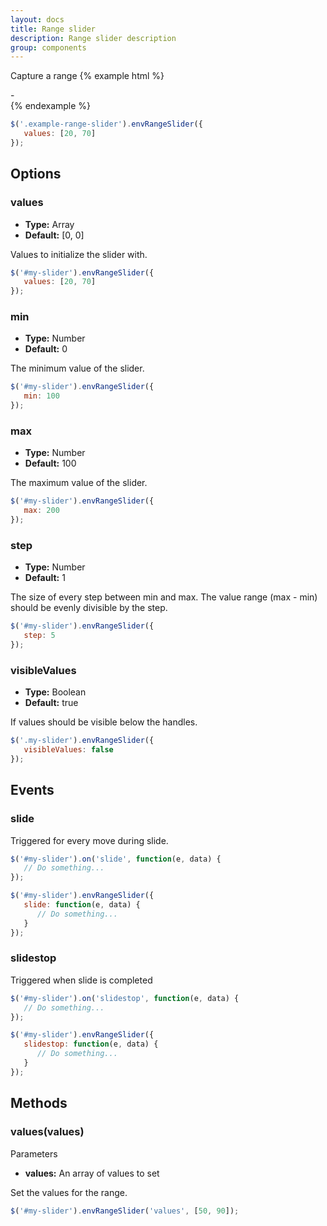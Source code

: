 ```yaml
---
layout: docs
title: Range slider
description: Range slider description
group: components
---
```


Capture a range
{% example html %}
<div class="env-range-slider example-range-slider">
   <div class="env-range-slider__range"></div>
   <div class="env-range-slider__handle" tabindex="0"></div>
   <div class="env-range-slider__handle" tabindex="0"></div>

   <div class="env-range-slider__values">
      <span class="env-range-slider__values__value env-range-slider__values__value--from env-text"></span>
      <span class="env-range-slider__values__separator env-text">-</span>
      <span class="env-range-slider__values__value env-text"></span>
   </div>
</div>
{% endexample %}

```javascript
$('.example-range-slider').envRangeSlider({
   values: [20, 70]
});
```

## Options ##

### values ###
* __Type:__ Array
* __Default:__ [0, 0]

Values to initialize the slider with.

```javascript
$('#my-slider').envRangeSlider({
   values: [20, 70]
});
```

### min ###
* __Type:__ Number
* __Default:__ 0

The minimum value of the slider.

```javascript
$('#my-slider').envRangeSlider({
   min: 100
});
```

### max ###
* __Type:__ Number
* __Default:__ 100

The maximum value of the slider.

```javascript
$('#my-slider').envRangeSlider({
   max: 200
});
```

### step ###
* __Type:__ Number
* __Default:__ 1

The size of every step between min and max. The value range (max - min) should be evenly divisible by the step. 

```javascript
$('#my-slider').envRangeSlider({
   step: 5
});
```

### visibleValues ###
* __Type:__ Boolean
* __Default:__ true

If values should be visible below the handles.

```javascript
$('.my-slider').envRangeSlider({
   visibleValues: false
});
```

## Events ##
### slide ###
Triggered for every move during slide.
```javascript
$('#my-slider').on('slide', function(e, data) { 
   // Do something... 
});

$('#my-slider').envRangeSlider({
   slide: function(e, data) {
      // Do something...
   }
});
```
### slidestop ###
Triggered when slide is completed
```javascript
$('#my-slider').on('slidestop', function(e, data) { 
   // Do something... 
});

$('#my-slider').envRangeSlider({
   slidestop: function(e, data) {
      // Do something...
   }
});
```

## Methods ##
### values(values) ###
Parameters
* __values:__ An array of values to set

Set the values for the range.
```javascript
$('#my-slider').envRangeSlider('values', [50, 90]);
```
